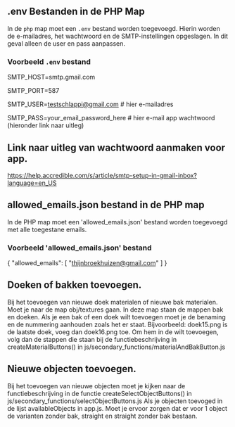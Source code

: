 ## .env Bestanden in de PHP Map
In de `php` map moet een `.env` bestand worden toegevoegd. Hierin worden de e-mailadres, het wachtwoord en de SMTP-instellingen opgeslagen. In dit geval alleen de user en pass aanpassen. 

### Voorbeeld `.env` bestand
SMTP_HOST=smtp.gmail.com

SMTP_PORT=587

SMTP_USER=testschlappi@gmail.com # hier e-mailadres

SMTP_PASS=your_email_password_here # hier e-mail app wachtwoord (hieronder link naar uitleg)

## Link naar uitleg van wachtwoord aanmaken voor app.
https://help.accredible.com/s/article/smtp-setup-in-gmail-inbox?language=en_US

## allowed_emails.json bestand in de PHP map
In de PHP map moet een 'allowed_emails.json' bestand worden toegevoegd met alle toegestane emails.

### Voorbeeld 'allowed_emails.json' bestand
{
    "allowed_emails":
    [
        "thijnbroekhuizen@gmail.com"
    ]
}

## Doeken of bakken toevoegen.
Bij het toevoegen van nieuwe doek materialen of nieuwe bak materialen. Moet je naar de map obj/textures gaan. In deze map staan de mappen bak en doeken.
Als je een bak of een doek wilt toevoegen moet je de benaming en de nummering aanhouden zoals het er staat. Bijvoorbeeld: doek15.png is de laatste doek, voeg dan doek16.png toe.
Om hem in de wilt toevoegen, volg dan de stappen die staan bij de functiebeschrijving in createMaterialButtons() in js/secondary_functions/materialAndBakButton.js

## Nieuwe objecten toevoegen.
Bij het toevoegen van nieuwe objecten moet je kijken naar de functiebeschrijving in de functie createSelectObjectButtons() in js/secondary_functions/selectObjectButtons.js
Als je objecten toevoged in de lijst availableObjects in app.js. Moet je ervoor zorgen dat er voor 1 object de varianten zonder bak, straight en straight zonder bak bestaan.
